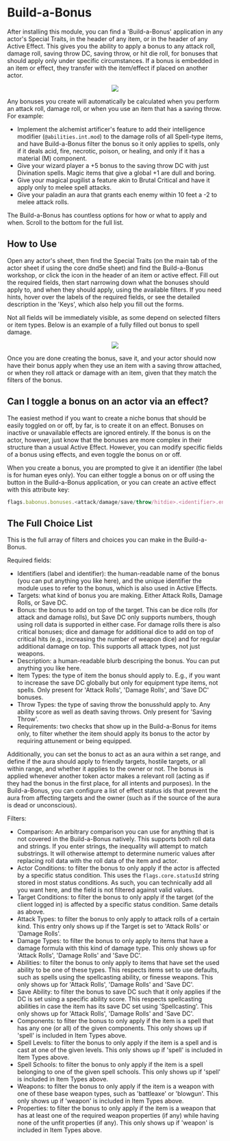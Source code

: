 # Build-a-Bonus

After installing this module, you can find a 'Build-a-Bonus' application in any actor's Special Traits, in the header of any item, or in the header of any Active Effect. This gives you the ability to apply a bonus to any attack roll, damage roll, saving throw DC, saving throw, or hit die roll, for bonuses that should apply only under specific circumstances. If a bonus is embedded in an item or effect, they transfer with the item/effect if placed on another actor.

<p align="center">
  <img src="https://i.imgur.com/NgjVEHD.png">
</p>

Any bonuses you create will automatically be calculated when you perform an attack roll, damage roll, or when you use an item that has a saving throw. For example:
- Implement the alchemist artificer's feature to add their intelligence modifier (`@abilities.int.mod`) to the damage rolls of all Spell-type items, and have Build-a-Bonus filter the bonus so it only applies to spells, only if it deals acid, fire, necrotic, poison, or healing, and only if it has a material (M) component.
- Give your wizard player a +5 bonus to the saving throw DC with just Divination spells. Magic items that give a global +1 are dull and boring.
- Give your magical pugilist a feature akin to Brutal Critical and have it apply only to melee spell attacks.
- Give your paladin an aura that grants each enemy within 10 feet a -2 to melee attack rolls.

The Build-a-Bonus has countless options for how or what to apply and when. Scroll to the bottom for the full list.

## How to Use
Open any actor's sheet, then find the Special Traits (on the main tab of the actor sheet if using the core dnd5e sheet) and find the Build-a-Bonus workshop, or click the icon in the header of an item or active effect. Fill out the required fields, then start narrowing down what the bonuses should apply to, and when they should apply, using the available filters. If you need hints, hover over the labels of the required fields, or see the detailed description in the 'Keys', which also help you fill out the forms.

Not all fields will be immediately visible, as some depend on selected filters or item types. Below is an example of a fully filled out bonus to spell damage.

<p align="center">
  <img src="https://i.imgur.com/5xUWQUu.png">
</p>

Once you are done creating the bonus, save it, and your actor should now have their bonus apply when they use an item with a saving throw attached, or when they roll attack or damage with an item, given that they match the filters of the bonus.

## Can I toggle a bonus on an actor via an effect?
The easiest method if you want to create a niche bonus that should be easily toggled on or off, by far, is to create it on an effect. Bonuses on inactive or unavailable effects are ignored entirely. If the bonus is on the actor, however, just know that the bonuses are more complex in their structure than a usual Active Effect. However, you can modify specific fields of a bonus using effects, and even toggle the bonus on or off.

When you create a bonus, you are prompted to give it an identifier (the label is for human eyes only). You can either toggle a bonus on or off using the button in the Build-a-Bonus application, or you can create an active effect with this attribute key:

```js
flags.babonus.bonuses.<attack/damage/save/throw/hitdie>.<identifier>.enabled | Override | <true/false>
```

## The Full Choice List
This is the full array of filters and choices you can make in the Build-a-Bonus.

Required fields:
- Identifiers (label and identifier): the human-readable name of the bonus (you can put anything you like here), and the unique identifier the module uses to refer to the bonus, which is also used in Active Effects.
- Targets: what kind of bonus you are making. Either Attack Rolls, Damage Rolls, or Save DC.
- Bonus: the bonus to add on top of the target. This can be dice rolls (for attack and damage rolls), but Save DC only supports numbers, though using roll data is supported in either case. For damage rolls there is also critical bonuses; dice and damage for additional dice to add on top of critical hits (e.g., increasing the number of weapon dice) and for regular additional damage on top. This supports all attack types, not just weapons.
- Description: a human-readable blurb descriping the bonus. You can put anything you like here.
- Item Types: the type of item the bonus should apply to. E.g., if you want to increase the save DC globally but only for equipment type items, not spells. Only present for 'Attack Rolls', 'Damage Rolls', and 'Save DC' bonuses.
- Throw Types: the type of saving throw the bonusshuld apply to. Any ability score as well as death saving throws. Only present for 'Saving Throw'.
- Requirements: two checks that show up in the Build-a-Bonus for items only, to filter whether the item should apply its bonus to the actor by requiring attunement or being equipped.

Additionally, you can set the bonus to act as an aura within a set range, and define if the aura should apply to friendly targets, hostile targets, or all within range, and whether it applies to the owner or not. The bonus is applied whenever another token actor makes a relevant roll (acting as if they had the bonus in the first place, for all intents and purposes). In the Build-a-Bonus, you can configure a list of effect status ids that prevent the aura from affecting targets and the owner (such as if the source of the aura is dead or unconscious).

Filters:
- Comparison: An arbitrary comparison you can use for anything that is not covered in the Build-a-Bonus natively. This supports both roll data and strings. If you enter strings, the inequality will attempt to match substrings. It will otherwise attempt to determine numeric values after replacing roll data with the roll data of the item and actor.
- Actor Conditions: to filter the bonus to only apply if the actor is affected by a specific status condition. This uses the `flags.core.statusId` string stored in most status conditions. As such, you can technically add all you want here, and the field is not filtered against valid values.
- Target Conditions: to filter the bonus to only apply if the target (of the client logged in) is affected by a specific status condition. Same details as above.
- Attack Types: to filter the bonus to only apply to attack rolls of a certain kind. This entry only shows up if the Target is set to 'Attack Rolls' or 'Damage Rolls'.
- Damage Types: to filter the bonus to only apply to items that have a damage formula with this kind of damage type. This only shows up for 'Attack Rolls', 'Damage Rolls' and 'Save DC'.
- Abilities: to filter the bonus to only apply to items that have set the used ability to be one of these types. This respects items set to use defaults, such as spells using the spellcasting ability, or finesse weapons. This only shows up for 'Attack Rolls', 'Damage Rolls' and 'Save DC'.
- Save Ability: to filter the bonus to save DC such that it only applies if the DC is set using a specific ability score. This respects spellcasting abilities in case the item has its save DC set using 'Spellcasting'. This only shows up for 'Attack Rolls', 'Damage Rolls' and 'Save DC'.
- Components: to filter the bonus to only apply if the item is a spell that has any one (or all) of the given components. This only shows up if 'spell' is included in Item Types above.
- Spell Levels: to filter the bonus to only apply if the item is a spell and is cast at one of the given levels. This only shows up if 'spell' is included in Item Types above.
- Spell Schools: to filter the bonus to only apply if the item is a spell belonging to one of the given spell schools. This only shows up if 'spell' is included in Item Types above.
- Weapons: to filter the bonus to only apply if the item is a weapon with one of these base weapon types, such as 'battleaxe' or 'blowgun'. This only shows up if 'weapon' is included in Item Types above.
- Properties: to filter the bonus to only apply if the item is a weapon that has at least one of the required weapon properties (if any) while having none of the unfit properties (if any). This only shows up if 'weapon' is included in Item Types above.
